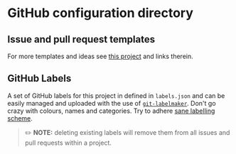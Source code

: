 # GitHub configuration directory


## Issue and pull request templates
For more templates and ideas see [this project](https://github.com/stevemao/github-issue-templates) and links therein.


## GitHub Labels
A set of GitHub labels for this project in defined in `labels.json` and can be easily managed and uploaded with the use of [`git-labelmaker`](https://github.com/himynameisdave/git-labelmaker). Don't go crazy with colours, names and categories. Try to adhere [sane labelling scheme](https://medium.com/@dave_lunny/sane-github-labels-c5d2e6004b63).
 
> :pencil2: **NOTE:** deleting existing labels will remove them from all issues and pull requests within a project.
